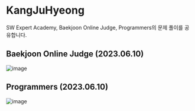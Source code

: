 # KangJuHyeong
SW Expert Academy, Baekjoon Online Judge, Programmers의 문제 풀이를 공유합니다.

## Baekjoon Online Judge (2023.06.10)
![image](https://github.com/OneDay-OneCoding/KangJuHyeong/assets/63866366/234b970d-3f5a-423e-944c-5426d7e3dba2)

## Programmers (2023.06.10)
![image](https://github.com/OneDay-OneCoding/KangJuHyeong/assets/63866366/b248f3ad-4742-4159-b1c1-5e357b8c1e90)
